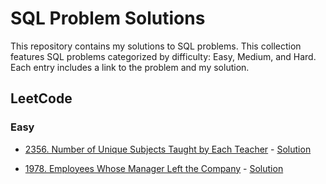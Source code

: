 # SQL Problem Solutions

This repository contains my solutions to SQL problems. This collection features SQL problems categorized by difficulty: Easy, Medium, and Hard. Each entry includes a link to the problem and my solution.

## LeetCode

### Easy

- [2356. Number of Unique Subjects Taught by Each Teacher](https://leetcode.com/problems/number-of-unique-subjects-taught-by-each-teacher/description/) - [Solution](001)

- [1978. Employees Whose Manager Left the Company](https://leetcode.com/problems/employees-whose-manager-left-the-company/) - [Solution](002)
